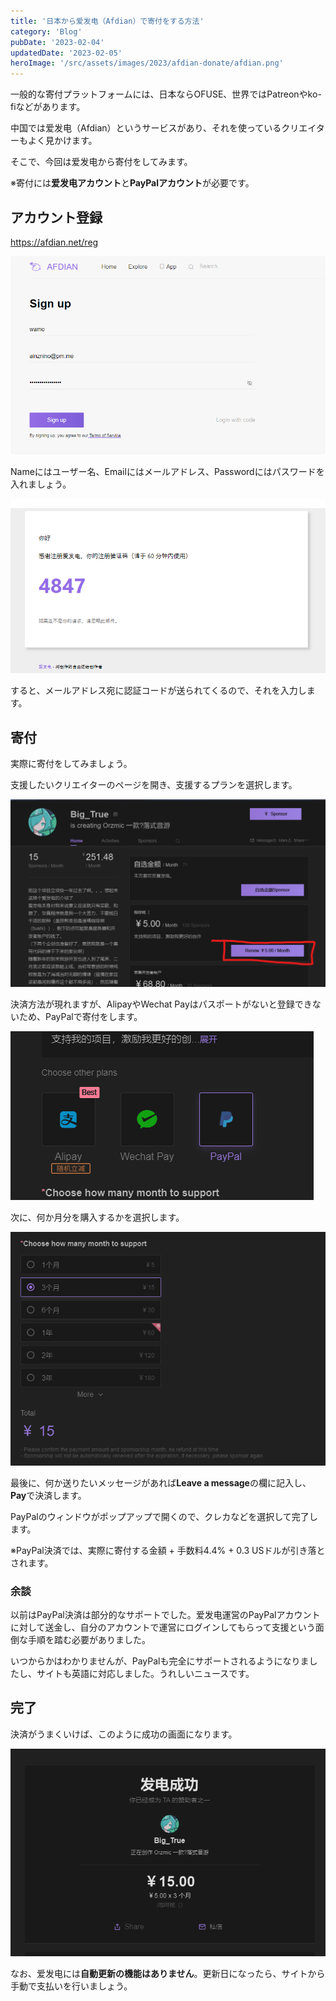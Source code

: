 ```yaml
---
title: '日本から爱发电（Afdian）で寄付をする方法'
category: 'Blog'
pubDate: '2023-02-04'
updatedDate: '2023-02-05'
heroImage: '/src/assets/images/2023/afdian-donate/afdian.png'
---
```


一般的な寄付プラットフォームには、日本ならOFUSE、世界ではPatreonやko-fiなどがあります。

中国では爱发电（Afdian）というサービスがあり、それを使っているクリエイターもよく見かけます。

そこで、今回は爱发电から寄付をしてみます。

※寄付には**爱发电アカウント**と**PayPalアカウント**が必要です。

## アカウント登録

https://afdian.net/reg

![登録フォーム](/src/assets/images/2023/afdian-donate/image.png)

Nameにはユーザー名、Emailにはメールアドレス、Passwordにはパスワードを入れましょう。

![認証コード](/src/assets/images/2023/afdian-donate/image-1.png)

すると、メールアドレス宛に認証コードが送られてくるので、それを入力します。

## 寄付

実際に寄付をしてみましょう。

支援したいクリエイターのページを開き、支援するプランを選択します。

![クリエイターのページ](/src/assets/images/2023/afdian-donate/image-3.png)

決済方法が現れますが、AlipayやWechat Payはパスポートがないと登録できないため、PayPalで寄付をします。

![決済方法](/src/assets/images/2023/afdian-donate/image-4.png)

次に、何か月分を購入するかを選択します。

![購入期間](/src/assets/images/2023/afdian-donate/image-5.png)

最後に、何か送りたいメッセージがあれば**Leave a message**の欄に記入し、**Pay**で決済します。

PayPalのウィンドウがポップアップで開くので、クレカなどを選択して完了します。

※PayPal決済では、実際に寄付する金額 + 手数料4.4% + 0.3 USドルが引き落とされます。

### 余談

以前はPayPal決済は部分的なサポートでした。爱发电運営のPayPalアカウントに対して送金し、自分のアカウントで運営にログインしてもらって支援という面倒な手順を踏む必要がありました。

いつからかはわかりませんが、PayPalも完全にサポートされるようになりましたし、サイトも英語に対応しました。うれしいニュースです。

## 完了

決済がうまくいけば、このように成功の画面になります。

![決済完了](/src/assets/images/2023/afdian-donate/image-6.png)

なお、爱发电には**自動更新の機能はありません**。更新日になったら、サイトから手動で支払いを行いましょう。
